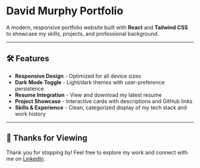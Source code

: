 # David Murphy Portfolio

A modern, responsive portfolio website built with **React** and **Tailwind CSS** to showcase my skills, projects, and professional background.

---

## 🛠️ Features

- **Responsive Design** - Optimized for all device sizes  
- **Dark Mode Toggle** - Light/dark themes with user-preference persistence  
- **Resume Integration** - View and download my latest resume  
- **Project Showcase** - Interactive cards with descriptions and GitHub links  
- **Skills & Experience** - Clean, categorized display of my tech stack and work history  

---

## 🙏 Thanks for Viewing

Thank you for stopping by! Feel free to explore my work and connect with me on [LinkedIn](https://linkedin.com/in/dmrph).
